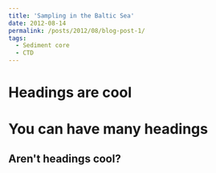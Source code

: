 ```yaml
---
title: 'Sampling in the Baltic Sea'
date: 2012-08-14
permalink: /posts/2012/08/blog-post-1/
tags:
  - Sediment core
  - CTD
---
```




Headings are cool
======

You can have many headings
======

Aren't headings cool?
------
